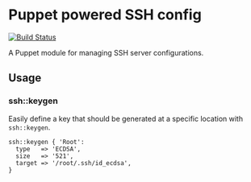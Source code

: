 # Puppet powered SSH config

[![Build Status](https://travis-ci.org/xaque208/puppet-ssh.svg?branch=master)](https://travis-ci.org/xaque208/puppet-ssh)

A Puppet module for managing SSH server configurations.


## Usage

### ssh::keygen

Easily define a key that should be generated at a specific location with
`ssh::keygen`.

```Puppet
ssh::keygen { 'Root':
  type   => 'ECDSA',
  size   => '521',
  target => '/root/.ssh/id_ecdsa',
}
```




